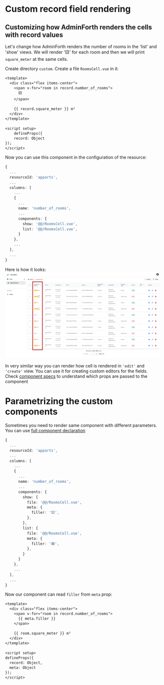 # Custom record field rendering

## Customizing how AdminForth renders the cells with record values

Let's change how AdminForth renders the number of rooms in the 'list' and 'show' views.
We will render '🟨' for each room and then we will print `square_meter` at the same cells.

Create directory `custom`. Create a file `RoomsCell.vue` in it:

```vue
<template>
  <div class="flex items-center">
    <span v-for="room in record.number_of_rooms">
      🟨
    </span>
      
    {{ record.square_meter }} m²
  </div>
</template>

<script setup>
    defineProps({
    record: Object
});
</script>
```

Now you can use this component in the configuration of the resource:

```ts
{
  ...
  resourceId: 'apparts',
  ...
  columns: [
    ...
    {
      ...
      name: 'number_of_rooms',
      ...
      components: {
        show: '@@/RoomsCell.vue',
        list: '@@/RoomsCell.vue',
      }
    },
    ...
  ],
  ...
}
```
Here is how it looks:
![alt text](image.png)

In very similar way you can render how cell is rendered in `'edit'` and `'create'` view. 
You can use it for creating custom editors for the fields. Check [component specs](/docs/api/types/AdminForthConfig/type-aliases/AdminForthFieldComponents#create) to understand which props are passed to the component

# Parametrizing the custom components

Sometimes you need to render same component with different parameters.
You can use [full component declaration](/docs/api/types/AdminForthConfig/type-aliases/AdminForthComponentDeclarationFull.md)


```ts
{
  ...
  resourceId: 'apparts',
  ...
  columns: [
    ...
    {
      ...
      name: 'number_of_rooms',
      ...
      components: {
        show: {
          file: '@@/RoomsCell.vue',
          meta: {
            filler: '🟨',
          },
        },
        list: {
          file: '@@/RoomsCell.vue',
          meta: {
            filler: '🟦',
          },
        }
      }
    },
    ...
  ],
  ...
}
```

Now our component can read `filler` from `meta` prop:

```vue
<template>
  <div class="flex items-center">
    <span v-for="room in record.number_of_rooms">
      {{ meta.filler }}
    </span>
      
    {{ room.square_meter }} m²
  </div>
</template>

<script setup>
defineProps({
  record: Object,
  meta: Object
});
</script>
```
